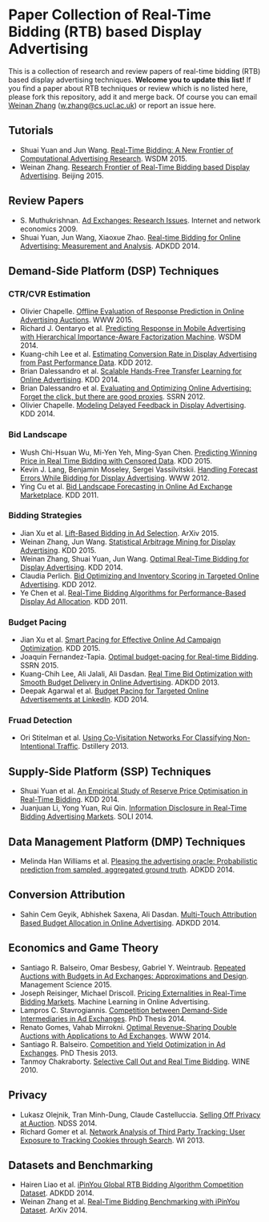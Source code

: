 # Paper Collection of Real-Time Bidding (RTB) based Display Advertising

This is a collection of research and review papers of real-time bidding (RTB) based display advertising techniques.
**Welcome you to update this list!** If you find a paper about RTB techniques or review which is no listed here, please fork this repository, add it and merge back.
Of course you can email [Weinan Zhang](http://www0.cs.ucl.ac.uk/staff/w.zhang/) (w.zhang@cs.ucl.ac.uk) or report an issue here.

## Tutorials
* Shuai Yuan and Jun Wang. [Real-Time Bidding: A New Frontier of Computational Advertising Research](http://tutorial-wsdm-2015.computational-advertising.org/). WSDM 2015.
* Weinan Zhang. [Research Frontier of Real-Time Bidding based Display Advertising](http://www0.cs.ucl.ac.uk/staff/w.zhang/rtb-papers/adx.pdf). Beijing 2015.

## Review Papers

* S. Muthukrishnan. [Ad Exchanges: Research Issues](http://www0.cs.ucl.ac.uk/staff/w.zhang/rtb-papers/adx.pdf). Internet and network economics 2009.
* Shuai Yuan, Jun Wang, Xiaoxue Zhao. [Real-time Bidding for Online Advertising: Measurement and Analysis](http://www0.cs.ucl.ac.uk/staff/w.zhang/rtb-papers/rtb-analysis.pdf). ADKDD 2014.

## Demand-Side Platform (DSP) Techniques

### CTR/CVR Estimation
* Olivier Chapelle. [Offline Evaluation of Response Prediction in Online Advertising Auctions](http://www0.cs.ucl.ac.uk/staff/w.zhang/rtb-papers/ctr-bid.pdf). WWW 2015.
* Richard J. Oentaryo et al. [Predicting Response in Mobile Advertising with Hierarchical Importance-Aware Factorization Machine](http://www0.cs.ucl.ac.uk/staff/w.zhang/rtb-papers/fm-ctr.pdf). WSDM 2014.
* Kuang-chih Lee et al. [Estimating Conversion Rate in Display Advertising from Past Performance Data](http://www0.cs.ucl.ac.uk/staff/w.zhang/rtb-papers/cvr-est.pdf). KDD 2012. 
* Brian Dalessandro et al. [Scalable Hands-Free Transfer Learning for Online Advertising](http://www0.cs.ucl.ac.uk/staff/w.zhang/rtb-papers/transfer-ctr.pdf). KDD 2014. 
* Brian Dalessandro et al. [Evaluating and Optimizing Online Advertising: Forget the click, but there are good proxies](http://www0.cs.ucl.ac.uk/staff/w.zhang/rtb-papers/forget-click.pdf). SSRN 2012.
* Olivier Chapelle. [Modeling Delayed Feedback in Display Advertising](http://www0.cs.ucl.ac.uk/staff/w.zhang/rtb-papers/delayed-feedback.pdf). KDD 2014.

### Bid Landscape
* Wush Chi-Hsuan Wu, Mi-Yen Yeh, Ming-Syan Chen. [Predicting Winning Price in Real Time Bidding with Censored Data](http://www0.cs.ucl.ac.uk/staff/w.zhang/rtb-papers/win-price-pred.pdf). KDD 2015.
* Kevin J. Lang, Benjamin Moseley, Sergei Vassilvitskii. [Handling Forecast Errors While Bidding for Display Advertising](http://www0.cs.ucl.ac.uk/staff/w.zhang/rtb-papers/forecast-err.pdf). WWW 2012.
* Ying Cu et al. [Bid Landscape Forecasting in Online Ad Exchange Marketplace](http://www0.cs.ucl.ac.uk/staff/w.zhang/rtb-papers/bid-lands.pdf). KDD 2011.

### Bidding Strategies
* Jian Xu et al. [Lift-Based Bidding in Ad Selection](http://www0.cs.ucl.ac.uk/staff/w.zhang/rtb-papers/throatling-pacing.pdf). ArXiv 2015.
* Weinan Zhang, Jun Wang. [Statistical Arbitrage Mining for Display Advertising](http://www0.cs.ucl.ac.uk/staff/w.zhang/rtb-papers/rtb-arbitrage.pdf). KDD 2015.
* Weinan Zhang, Shuai Yuan, Jun Wang. [Optimal Real-Time Bidding for Display Advertising](http://www0.cs.ucl.ac.uk/staff/w.zhang/rtb-papers/optimal-rtb.pdf). KDD 2014.
* Claudia Perlich. [Bid Optimizing and Inventory Scoring in Targeted Online Advertising](http://www0.cs.ucl.ac.uk/staff/w.zhang/rtb-papers/lin-bid.pdf). KDD 2012.
* Ye Chen et al. [Real-Time Bidding Algorithms for Performance-Based Display Ad Allocation](http://www0.cs.ucl.ac.uk/staff/w.zhang/rtb-papers/rtb-perf-bid.pdf). KDD 2011.

### Budget Pacing
* Jian Xu et al. [Smart Pacing for Effective Online Ad Campaign Optimization](http://arxiv.org/abs/1507.04811). KDD 2015.
* Joaquin Fernandez-Tapia. [Optimal budget-pacing for Real-time Bidding](http://www0.cs.ucl.ac.uk/staff/w.zhang/rtb-papers/opt-rtb-pacing.pdf). SSRN 2015.
* Kuang-Chih Lee, Ali Jalali, Ali Dasdan. [Real Time Bid Optimization with Smooth Budget Delivery in Online Advertising](http://www0.cs.ucl.ac.uk/staff/w.zhang/rtb-papers/budget-smooth.pdf). ADKDD 2013.
* Deepak Agarwal et al. [Budget Pacing for Targeted Online Advertisements at LinkedIn](http://www0.cs.ucl.ac.uk/staff/w.zhang/rtb-papers/linkedin-pacing.pdf). KDD 2014.

### Fruad Detection
* Ori Stitelman et al. [Using Co-Visitation Networks For Classifying Non-Intentional Traffic](http://www0.cs.ucl.ac.uk/staff/w.zhang/rtb-papers/co-visit-fraud.pdf). Dstillery 2013.

## Supply-Side Platform (SSP) Techniques
* Shuai Yuan et al. [An Empirical Study of Reserve Price Optimisation in Real-Time Bidding](http://www0.cs.ucl.ac.uk/staff/w.zhang/rtb-papers/reserve-price.pdf). KDD 2014.
* Juanjuan Li, Yong Yuan, Rui Qin. [Information Disclosure in Real-Time Bidding Advertising Markets](http://www0.cs.ucl.ac.uk/staff/w.zhang/rtb-papers/rtb-info.pdf). SOLI 2014.

## Data Management Platform (DMP) Techniques
* Melinda Han Williams et al. [Pleasing the advertising oracle: Probabilistic prediction from sampled, aggregated ground truth](http://www0.cs.ucl.ac.uk/staff/w.zhang/rtb-papers/sample-pred.pdf). ADKDD 2014.

## Conversion Attribution
* Sahin Cem Geyik, Abhishek Saxena, Ali Dasdan. [Multi-Touch Attribution Based Budget Allocation in Online Advertising](http://www0.cs.ucl.ac.uk/staff/w.zhang/rtb-papers/mta-budget-allocation.pdf). ADKDD 2014.

## Economics and Game Theory
* Santiago R. Balseiro, Omar Besbesy, Gabriel Y. Weintraub. [Repeated Auctions with Budgets in Ad Exchanges: Approximations and Design](http://www0.cs.ucl.ac.uk/staff/w.zhang/rtb-papers/repeat-auction.pdf). Management Science 2015.
* Joseph Reisinger, Michael Driscoll. [Pricing Externalities in Real-Time Bidding Markets](http://www0.cs.ucl.ac.uk/staff/w.zhang/rtb-papers/rtb-pricing-ext.pdf). Machine Learning in Online Advertising.
* Lampros C. Stavrogiannis. [Competition between Demand-Side Intermediaries in Ad Exchanges](http://www0.cs.ucl.ac.uk/staff/w.zhang/rtb-papers/dsp-comp.pdf). PhD Thesis 2014.
* Renato Gomes, Vahab Mirrokni. [Optimal Revenue-Sharing Double Auctions with Applications to Ad Exchanges](http://www0.cs.ucl.ac.uk/staff/w.zhang/rtb-papers/double-auc-adx.pdf). WWW 2014.
* Santiago R. Balseiro. [Competition and Yield Optimization in Ad Exchanges](http://www0.cs.ucl.ac.uk/staff/w.zhang/rtb-papers/yield-opt-adx.pdf). PhD Thesis 2013.
* Tanmoy Chakraborty. [Selective Call Out and Real Time Bidding](http://www0.cs.ucl.ac.uk/staff/w.zhang/rtb-papers/select-callout.pdf). WINE 2010.

## Privacy
* Lukasz Olejnik, Tran Minh-Dung, Claude Castelluccia. [Selling Off Privacy at Auction](http://www0.cs.ucl.ac.uk/staff/w.zhang/rtb-papers/privacy.pdf). NDSS 2014.
* Richard Gomer et al. [Network Analysis of Third Party Tracking: User Exposure to Tracking Cookies through Search](http://www0.cs.ucl.ac.uk/staff/w.zhang/rtb-papers/user-tracking.pdf). WI 2013.

## Datasets and Benchmarking
* Hairen Liao et al. [iPinYou Global RTB Bidding Algorithm Competition Dataset](http://www0.cs.ucl.ac.uk/staff/w.zhang/rtb-papers/ipinyou-dataset.pdf). ADKDD 2014.
* Weinan Zhang et al. [Real-Time Bidding Benchmarking with iPinYou Dataset](http://arxiv.org/abs/1407.7073). ArXiv 2014.

<!---
* . [](http://www0.cs.ucl.ac.uk/staff/w.zhang/rtb-papers/). 
-->